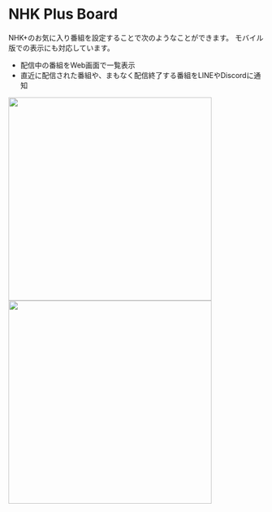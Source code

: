 # NHK Plus Board

NHK+のお気に入り番組を設定することで次のようなことができます。
モバイル版での表示にも対応しています。

- 配信中の番組をWeb画面で一覧表示
- 直近に配信された番組や、まもなく配信終了する番組をLINEやDiscordに通知

<img src="https://github.com/user-attachments/assets/85cc222f-5cb8-4e08-8fa1-43d323aca0e7" width="400" />
<img src="https://github.com/user-attachments/assets/cdfb01e9-a499-4839-8f43-6376ffdaf8fa" width="400" />
